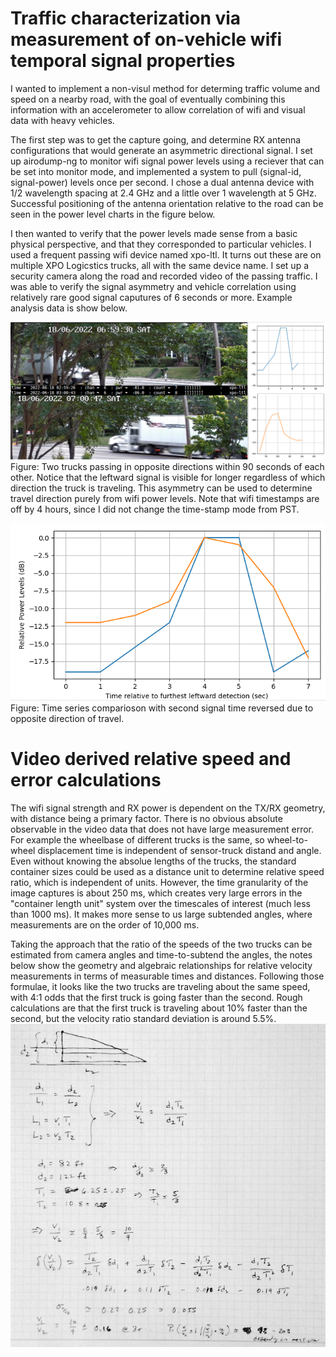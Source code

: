 # Traffic characterization via measurement of on-vehicle wifi temporal signal properties 

I wanted to implement a non-visul method for determing traffic volume and speed on a nearby road, with the goal of eventually combining this information with an accelerometer to allow correlation of wifi and visual data with heavy vehicles. 

The first step was to get the capture going, and determine RX antenna configurations that would generate an asymmetric directional signal. I set up airodump-ng to monitor wifi signal power levels using a reciever that can be set into monitor mode, and implemented a system to pull (signal-id, signal-power) levels once per second. I chose a dual antenna device with 1/2 wavelength spacing at 2.4 GHz and a little over 1 wavelength at 5 GHz.  Successful positioning of the antenna orientation relative to the road can be seen in the power level charts in the figure below.

I then wanted to verify that the power levels made sense from a basic physical perspective, and that they corresponded to particular vehicles.  I used a frequent passing wifi device named xpo-ltl. It turns out these are on multiple XPO Logicstics trucks, all with the same device name. I set up a security camera along the road and recorded video of the passing traffic.  I was able to verify the signal asymmetry and vehicle correlation using relatively rare good signal caputures of 6 seconds or more.  Example analysis data is show below.

![Alt text](xpo-ltl_trucks_with_wifi_signal_powers.png?raw=true) \
Figure: Two trucks passing in opposite directions within 90 seconds of each other.  Notice that the leftward signal is visible for longer regardless of which direction the truck is traveling.  This asymmetry can be used to determine travel direction purely from wifi power levels.  Note that wifi timestamps are off by 4 hours, since I did not change the time-stamp mode from PST.

![Alt text](xpo-ltl-signal_powers.png?raw=true) \
Figure:  Time series comparioson with second signal time reversed due to opposite direction of travel.

# Video derived relative speed and error calculations
The wifi signal strength and RX power is dependent on the TX/RX geometry, with distance being a primary factor.  There is no obvious absolute observable in the video data that does not have large measurement error. For example the wheelbase of different trucks is the same, so wheel-to-wheel displacement time is independent of sensor-truck distand and angle.  Even without knowing the absolue lengths of the trucks, the standard container sizes could be used as a distance unit to determine relative speed ratio, which is independent of units.  However, the time granularity of the image captures is about 250 ms, which creates very large errors in the "container length unit" system over the timescales of interest (much less than 1000 ms).  It makes more sense to us large subtended angles, where measurements are on the order of 10,000 ms.   

Taking the approach that the ratio of the speeds of the two trucks can be estimated from camera angles and time-to-subtend the angles, the notes below show the geometry and algebraic relationships for relative velocity measurements in terms of measurable times and distances.  Following those formulae, it looks like the two trucks are traveling about the same speed, with 4:1 odds that the first truck is going faster than the second.  Rough calculations are that the first truck is traveling about 10% faster than the second, but the velocity ratio standard deviation is around 5.5%. \
![Alt text](speed_calculations.png?raw=true)
